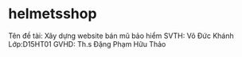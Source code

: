# helmetsshop
Tên đề tài: Xây dựng website bán mũ bảo hiểm
SVTH: Võ Đức Khánh
Lớp:D15HT01
GVHD: Th.s Đặng Phạm Hữu Thảo


